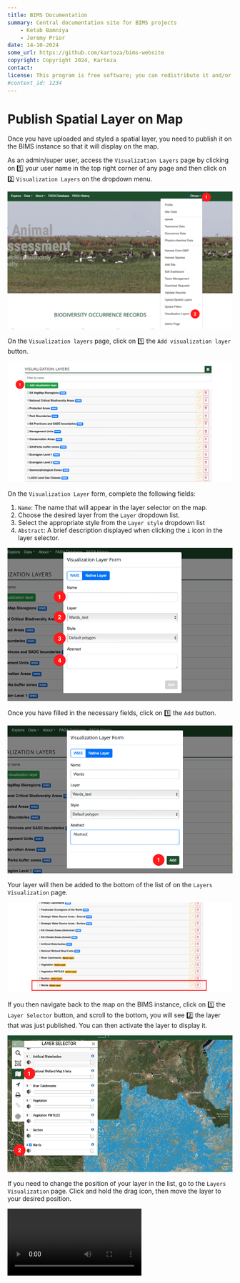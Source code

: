```yaml
---
title: BIMS Documentation
summary: Central documentation site for BIMS projects
    - Ketab Bamniya
    - Jeremy Prior
date: 14-10-2024
some_url: https://github.com/kartoza/bims-website
copyright: Copyright 2024, Kartoza
contact:
license: This program is free software; you can redistribute it and/or modify it under the terms of the GNU Affero General Public License as published by the Free Software Foundation; either version 3 of the License, or (at your option) any later version.
#context_id: 1234
---
```


# Publish Spatial Layer on Map

Once you have uploaded and styled a spatial layer, you need to publish it on the BIMS instance so that it will display on the map.

As an admin/super user, access the `Visualization Layers` page by clicking on 1️⃣ your user name in the top right corner of any page and then click on 2️⃣ `Visualization Layers` on the dropdown menu.

![Publish Spatial Layer 1](./img/publish-spatial-layer-1.png)

On the `Visualization layers` page, click on 1️⃣ the `Add visualization layer` button.

![Publish Spatial Layer 2](./img/publish-spatial-layer-2.png)

On the `Visualization Layer` form, complete the following fields:

1. `Name`: The name that will appear in the layer selector on the map.
2. Choose the desired layer from the `Layer` dropdown list.
3. Select the appropriate style from the `Layer style` dropdown list
4. `Abstract`: A brief description displayed when clicking the `i` icon in the layer selector.

![Publish Spatial Layer 3](./img/publish-spatial-layer-3.png)

Once you have filled in the necessary fields, click on 1️⃣ the `Add` button.

![Publish Spatial Layer 4](./img/publish-spatial-layer-4.png)

Your layer will then be added to the bottom of the list of on the `Layers Visualization` page.

![Publish Spatial Layer 5](./img/publish-spatial-layer-5.png)

If you then navigate back to the map on the BIMS instance, click on 1️⃣ the `Layer Selector` button, and scroll to the bottom, you will see 2️⃣ the layer that was just published. You can then activate the layer to display it.

![Publish Spatial Layer 6](./img/publish-spatial-layer-6.png)

If you need to change the position of your layer in the list, go to the `Layers Visualization` page. Click and hold the drag icon, then move the layer to your desired position.

![Publish Spatial Layer 7](./img/publish-spatial-layer-7.mov)
